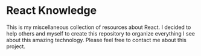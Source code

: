 # React Knowledge

This is my miscellaneous collection of resources about React. I decided to help others and myself to create this repository to organize everything I see about this amazing technology. Please feel free to contact me about this project.
